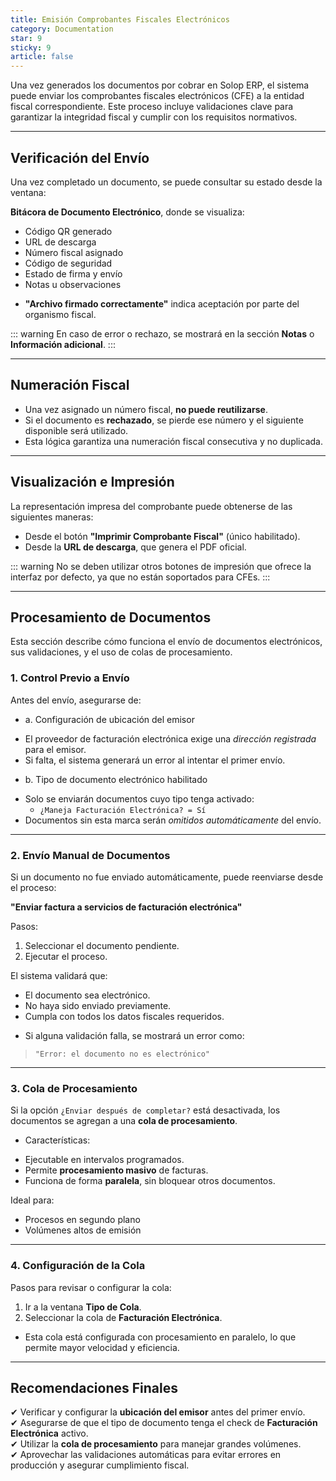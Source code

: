 ```yaml
---
title: Emisión Comprobantes Fiscales Electrónicos
category: Documentation
star: 9
sticky: 9
article: false
---
```


Una vez generados los documentos por cobrar en Solop ERP, el sistema puede enviar los comprobantes fiscales electrónicos (CFE) a la entidad fiscal correspondiente. Este proceso incluye validaciones clave para garantizar la integridad fiscal y cumplir con los requisitos normativos.

---

## Verificación del Envío

Una vez completado un documento, se puede consultar su estado desde la ventana:

**Bitácora de Documento Electrónico**, donde se visualiza:

- Código QR generado
- URL de descarga
- Número fiscal asignado
- Código de seguridad
- Estado de firma y envío
- Notas u observaciones

* **"Archivo firmado correctamente"** indica aceptación por parte del organismo fiscal.

::: warning
En caso de error o rechazo, se mostrará en la sección **Notas** o **Información adicional**.
:::

---

## Numeración Fiscal

- Una vez asignado un número fiscal, **no puede reutilizarse**.
- Si el documento es **rechazado**, se pierde ese número y el siguiente disponible será utilizado.
- Esta lógica garantiza una numeración fiscal consecutiva y no duplicada.

---

## Visualización e Impresión

La representación impresa del comprobante puede obtenerse de las siguientes maneras:

- Desde el botón **"Imprimir Comprobante Fiscal"** (único habilitado).
- Desde la **URL de descarga**, que genera el PDF oficial.

::: warning
No se deben utilizar otros botones de impresión que ofrece la interfaz por defecto, ya que no están soportados para CFEs.
:::

---

## Procesamiento de Documentos

Esta sección describe cómo funciona el envío de documentos electrónicos, sus validaciones, y el uso de colas de procesamiento.

### 1. Control Previo a Envío

Antes del envío, asegurarse de:

* a. Configuración de ubicación del emisor

- El proveedor de facturación electrónica exige una *dirección registrada* para el emisor.
- Si falta, el sistema generará un error al intentar el primer envío.

* b. Tipo de documento electrónico habilitado

- Solo se enviarán documentos cuyo tipo tenga activado:
  - `¿Maneja Facturación Electrónica? = Sí`
- Documentos sin esta marca serán *omitidos automáticamente* del envío.

---

### 2. Envío Manual de Documentos

Si un documento no fue enviado automáticamente, puede reenviarse desde el proceso:

**"Enviar factura a servicios de facturación electrónica"**

Pasos:

1. Seleccionar el documento pendiente.
2. Ejecutar el proceso.

El sistema validará que:

- El documento sea electrónico.
- No haya sido enviado previamente.
- Cumpla con todos los datos fiscales requeridos.

* Si alguna validación falla, se mostrará un error como:

> `"Error: el documento no es electrónico"`

---

### 3. Cola de Procesamiento

Si la opción `¿Enviar después de completar?` está desactivada, los documentos se agregan a una **cola de procesamiento**.

* Características:

- Ejecutable en intervalos programados.
- Permite **procesamiento masivo** de facturas.
- Funciona de forma **paralela**, sin bloquear otros documentos.

Ideal para:

- Procesos en segundo plano
- Volúmenes altos de emisión

---

### 4. Configuración de la Cola

Pasos para revisar o configurar la cola:

1. Ir a la ventana **Tipo de Cola**.
2. Seleccionar la cola de **Facturación Electrónica**.

* Esta cola está configurada con procesamiento en paralelo, lo que permite mayor velocidad y eficiencia.

---

## Recomendaciones Finales

✔ Verificar y configurar la **ubicación del emisor** antes del primer envío.  
✔ Asegurarse de que el tipo de documento tenga el check de **Facturación Electrónica** activo.  
✔ Utilizar la **cola de procesamiento** para manejar grandes volúmenes.  
✔ Aprovechar las validaciones automáticas para evitar errores en producción y asegurar cumplimiento fiscal.
